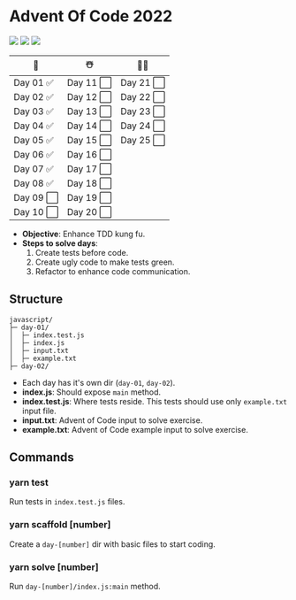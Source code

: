 # Advent Of Code 2022

![](https://img.shields.io/badge/stars%20⭐-16-yellow)
![](https://img.shields.io/badge/day%20📅-18-blue)
![](https://img.shields.io/badge/days%20completed-8-red)

| 🎄        | ☃️        | 🎅🏻        |
| --------- | --------- | --------- |
| Day 01 ✅ | Day 11 ⬜ | Day 21 ⬜ |
| Day 02 ✅ | Day 12 ⬜ | Day 22 ⬜ |
| Day 03 ✅ | Day 13 ⬜ | Day 23 ⬜ |
| Day 04 ✅ | Day 14 ⬜ | Day 24 ⬜ |
| Day 05 ✅ | Day 15 ⬜ | Day 25 ⬜ |
| Day 06 ✅ | Day 16 ⬜ |
| Day 07 ✅ | Day 17 ⬜ |
| Day 08 ✅ | Day 18 ⬜ |
| Day 09 ⬜ | Day 19 ⬜ |
| Day 10 ⬜ | Day 20 ⬜ |

- **Objective**: Enhance TDD kung fu.
- **Steps to solve days**:
  1. Create tests before code.
  2. Create ugly code to make tests green.
  3. Refactor to enhance code communication.

## Structure

```
javascript/
├─ day-01/
│  ├─ index.test.js
│  ├─ index.js
│  ├─ input.txt
│  ├─ example.txt
├─ day-02/
```

- Each day has it's own dir (`day-01`, `day-02`).
- **index.js**: Should expose `main` method.
- **index.test.js**: Where tests reside. This tests should use only `example.txt` input file.
- **input.txt**: Advent of Code input to solve exercise.
- **example.txt**: Advent of Code example input to solve exercise.

## Commands

### yarn test

Run tests in `index.test.js` files.

### yarn scaffold [number]

Create a `day-[number]` dir with basic files to start coding.

### yarn solve [number]

Run `day-[number]/index.js:main` method.
